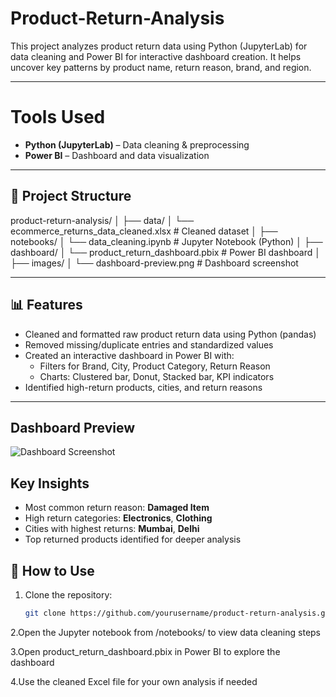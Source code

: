 # Product-Return-Analysis
This project analyzes product return data using Python (JupyterLab) for data cleaning and Power BI for interactive dashboard creation. It helps uncover key patterns by product name, return reason, brand, and region.

---

# Tools Used

- **Python (JupyterLab)** – Data cleaning & preprocessing
- **Power BI** – Dashboard and data visualization

---

## 📁 Project Structure
product-return-analysis/
│
├── data/
│ └── ecommerce_returns_data_cleaned.xlsx # Cleaned dataset
│
├── notebooks/
│ └── data_cleaning.ipynb # Jupyter Notebook (Python)
│
├── dashboard/
│ └── product_return_dashboard.pbix # Power BI dashboard
│
├── images/
│ └── dashboard-preview.png # Dashboard screenshot

---

## 📊 Features

- Cleaned and formatted raw product return data using Python (pandas)
- Removed missing/duplicate entries and standardized values
- Created an interactive dashboard in Power BI with:
  - Filters for Brand, City, Product Category, Return Reason
  - Charts: Clustered bar, Donut, Stacked bar, KPI indicators
- Identified high-return products, cities, and return reasons

---

## Dashboard Preview

![Dashboard Screenshot]("https://github.com/Aryankumarsah/Product-Return-Analysis/blob/main/images/Screenshot%202025-07-25%20021823.png?raw=true")

## Key Insights

- Most common return reason: **Damaged Item**
- High return categories: **Electronics**, **Clothing**
- Cities with highest returns: **Mumbai**, **Delhi**
- Top returned products identified for deeper analysis

## 🚀 How to Use

1. Clone the repository:
   ```bash
   git clone https://github.com/yourusername/product-return-analysis.git

2.Open the Jupyter notebook from /notebooks/ to view data cleaning steps

3.Open product_return_dashboard.pbix in Power BI to explore the dashboard

4.Use the cleaned Excel file for your own analysis if needed
